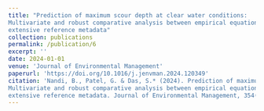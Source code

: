 ```yaml
---
title: "Prediction of maximum scour depth at clear water conditions: 
Multivariate and robust comparative analysis between empirical equations and machine learning approaches using 
extensive reference metadata"
collection: publications
permalink: /publication/6
excerpt: ''
date: 2024-01-01
venue: 'Journal of Environmental Management'
paperurl: 'https://doi.org/10.1016/j.jenvman.2024.120349'
citation: 'Nandi, B., Patel, G. & Das, S.* (2024). Prediction of maximum scour depth at clear water conditions: 
Multivariate and robust comparative analysis between empirical equations and machine learning approaches using 
extensive reference metadata. Journal of Environmental Management, 354(3), 120349.'
---
```

